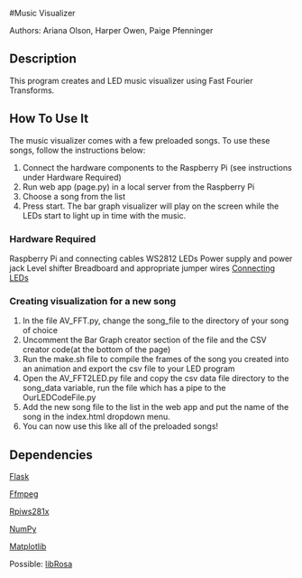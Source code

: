#Music Visualizer

Authors: Ariana Olson, Harper Owen, Paige Pfenninger

## Description

This program creates and LED music visualizer using Fast Fourier Transforms. 


## How To Use It
The music visualizer comes with a few preloaded songs. To use these songs, follow the instructions below:

1. Connect the hardware components to the Raspberry Pi (see instructions under Hardware Required)
2. Run web app (page.py) in a local server from the Raspberry Pi
3. Choose a song from the list
4. Press start. The bar graph visualizer will play on the screen while the LEDs start to light up in time with the music.

### Hardware Required
Raspberry Pi and connecting cables
WS2812 LEDs
Power supply and power jack
Level shifter
Breadboard and appropriate jumper wires
[Connecting LEDs](http://popoklopsi.github.io/RaspberryPi-LedStrip/#!/ws2812)

### Creating visualization for a new song
1. In the file AV_FFT.py, change the song_file to the directory of your song of choice
2. Uncomment the Bar Graph creator section of the file and the CSV creator code(at the bottom of the page) 
3. Run the make.sh file to compile the frames of the song you created into an animation and export the csv file to your LED program
4. Open the AV_FFT2LED.py file and copy the csv data file directory to the song_data variable, run the file which has a pipe to the OurLEDCodeFile.py
5. Add the new song file to the list in the web app and put the name of the song in the index.html dropdown menu.
6. You can now use this like all of the preloaded songs!


## Dependencies
[Flask](http://flask.pocoo.org/)

[Ffmpeg](https://trac.ffmpeg.org/wiki/CompilationGuide/Ubuntu)

[Rpiws281x](https://github.com/richardghirst/rpi_ws281x)

[NumPy](http://www.numpy.org/)

[Matplotlib](http://matplotlib.org/users/installing.html)

Possible: [libRosa](https://bmcfee.github.io/librosa/install.html)





